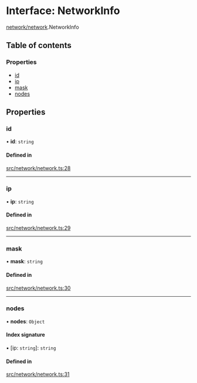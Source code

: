 # Interface: NetworkInfo

[network/network](../modules/network_network).NetworkInfo

## Table of contents

### Properties

- [id](network_network.NetworkInfo#id)
- [ip](network_network.NetworkInfo#ip)
- [mask](network_network.NetworkInfo#mask)
- [nodes](network_network.NetworkInfo#nodes)

## Properties

### id

• **id**: `string`

#### Defined in

[src/network/network.ts:28](https://github.com/golemfactory/golem-js/blob/f1546de/src/network/network.ts#L28)

___

### ip

• **ip**: `string`

#### Defined in

[src/network/network.ts:29](https://github.com/golemfactory/golem-js/blob/f1546de/src/network/network.ts#L29)

___

### mask

• **mask**: `string`

#### Defined in

[src/network/network.ts:30](https://github.com/golemfactory/golem-js/blob/f1546de/src/network/network.ts#L30)

___

### nodes

• **nodes**: `Object`

#### Index signature

▪ [ip: `string`]: `string`

#### Defined in

[src/network/network.ts:31](https://github.com/golemfactory/golem-js/blob/f1546de/src/network/network.ts#L31)
